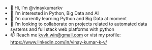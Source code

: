 - 👋 Hi, I’m @vinaykumarkv
- 👀 I’m interested in Python, Big Data and AI
- 🌱 I’m currently learning Python and Big Data at moment
- 💞️ I’m looking to collaborate on projects related to automated data systems and full stack web platforms with python
- 📫 Reach me kvvk.win@gmail.com or vist my profile: https://www.linkedin.com/in/vinay-kumar-k-v/

<!---
vinaykumarkv/vinaykumarkv is a ✨ special ✨ repository because its `README.md` (this file) appears on your GitHub profile.
You can click the Preview link to take a look at your changes.
--->
